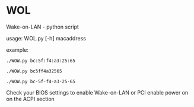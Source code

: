 WOL
===

Wake-on-LAN - python script


usage: WOL.py [-h] macaddress

example:

<code>./WOW.py bc:5f:f4:a3:25:65</code>


<code>./WOW.py bc5ff4a32565</code>


<code>./WOW.py bc-5f-f4-a3-25-65</code>
    
    
Check your BIOS settings to enable Wake-on-LAN or PCI enable power on on the ACPI section
